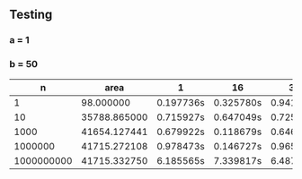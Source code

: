 ## Testing

### a = 1
### b = 50

| n          | area         | 1         | 16        | 32        | 64        | 128       |
|------------|--------------|-----------|-----------|-----------|-----------|-----------|
| 1          | 98.000000    | 0.197736s | 0.325780s | 0.941657s | 0.770754s | 0.943623s |
| 10         | 35788.865000 | 0.715927s | 0.647049s | 0.725746s | 0.845461s | 0.692114s |
| 1000       | 41654.127441 | 0.679922s | 0.118679s | 0.646082s | 0.346078s | 0.762852s |
| 1000000    | 41715.272108 | 0.978473s | 0.146727s | 0.965691s | 0.485324s | 0.256054s |
| 1000000000 | 41715.332750 | 6.185565s | 7.339817s | 6.487990s | 5.943267s | 8.985187s |
